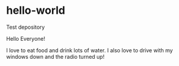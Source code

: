 # hello-world
Test depository

Hello Everyone!

I love to eat food and drink lots of water.
I also love to drive with my windows down and the radio turned up!

